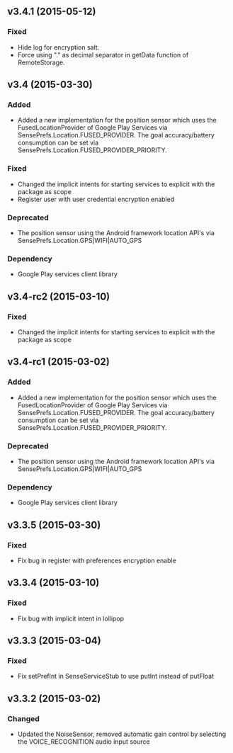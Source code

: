 ## v3.4.1 (2015-05-12)

### Fixed
* Hide log for encryption salt.
* Force using "." as decimal separator in getData function of RemoteStorage.

## v3.4 (2015-03-30)

### Added
* Added a new implementation for the position sensor which uses the FusedLocationProvider of Google Play Services via SensePrefs.Location.FUSED_PROVIDER. The goal accuracy/battery consumption can be set via SensePrefs.Location.FUSED_PROVIDER_PRIORITY.

### Fixed
* Changed the implicit intents for starting services to explicit with the package as scope
* Register user with user credential encryption enabled

### Deprecated
* The position sensor using the Android framework location API's via SensePrefs.Location.GPS|WIFI|AUTO_GPS

### Dependency
* Google Play services client library 

## v3.4-rc2 (2015-03-10)

### Fixed
* Changed the implicit intents for starting services to explicit with the package as scope

## v3.4-rc1 (2015-03-02)

### Added
* Added a new implementation for the position sensor which uses the FusedLocationProvider of Google Play Services via SensePrefs.Location.FUSED_PROVIDER. The goal accuracy/battery consumption can be set via SensePrefs.Location.FUSED_PROVIDER_PRIORITY.

### Deprecated
* The position sensor using the Android framework location API's via SensePrefs.Location.GPS|WIFI|AUTO_GPS

### Dependency
* Google Play services client library 


## v3.3.5 (2015-03-30)

### Fixed
* Fix bug in register with preferences encryption enable


## v3.3.4 (2015-03-10)

### Fixed
* Fix bug with implicit intent in lollipop 


## v3.3.3 (2015-03-04)

### Fixed
* Fix setPrefInt in SenseServiceStub to use putInt instead of putFloat

## v3.3.2 (2015-03-02)

### Changed
* Updated the NoiseSensor, removed automatic gain control by selecting the VOICE_RECOGNITION audio input source

<!---
## Templates

### Added

### Changed

### Deprecated

### Removed

### Fixed

### Security
-->
